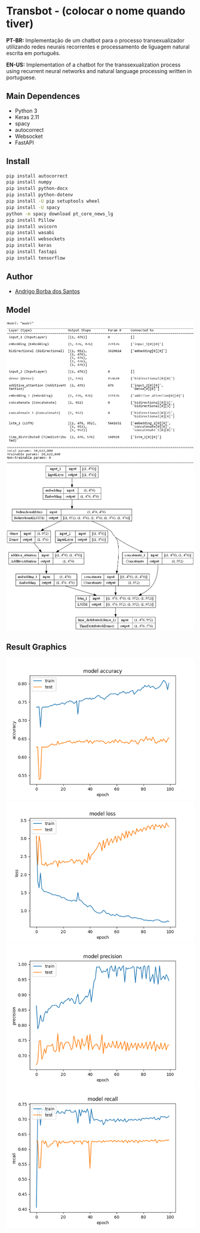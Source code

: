 # Transbot - (colocar o nome quando tiver)

**PT-BR:** Implementação de um chatbot para o processo transexualizador utilizando redes neurais recorrentes e processamento de liguagem natural escrita em português.

**EN-US:** Implementation of a chatbot for the transsexualization process using recurrent neural networks and natural language processing written in portuguese.

## Main Dependences
- Python 3
- Keras 2.11
- spacy
- autocorrect
- Websocket
- FastAPI

## Install
```bash
pip install autocorrect
pip install numpy
pip install python-docx 
pip install python-dotenv
pip install -U pip setuptools wheel
pip install -U spacy
python -m spacy download pt_core_news_lg
pip install Pillow
pip install uvicorn
pip install wasabi
pip install websockets
pip install keras
pip install fastapi
pip install tensorflow
```

## Author

- [Andrigo Borba dos Santos](https://github.com/andrigoBS)

## Model
![summary](assets/summary.png)
![schema](assets/schema.png)

## Result Graphics
![accuracy](assets/accuracy.png)
![loss](assets/loss.png)
![precision](assets/precision.png)
![recall](assets/recall.png)